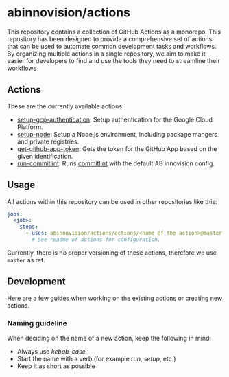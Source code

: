 # abinnovision/actions

This repository contains a collection of GitHub Actions as a monorepo. This repository has been designed to provide a
comprehensive set of actions that can be used to automate common development tasks and workflows. By organizing multiple
actions in a single repository, we aim to make it easier for developers to find and use the tools they need to
streamline their workflows

## Actions

These are the currently available actions:

- [setup-gcp-authentication](./packages/setup-gcp-authentication): Setup authentication for the Google Cloud Platform.
- [setup-node](./packages/setup-node): Setup a Node.js environment, including package mangers and private registries.
- [get-github-app-token](./packages/get-github-app-token): Gets the token for the GitHub App based on the given
  identification.
- [run-commitlint](./packages/run-commitlint): Runs [commitlint](https://commitlint.js.org/) with the default AB
  innovision config.

## Usage

All actions within this repository can be used in other repositories like this:

```yaml
jobs:
  <job>:
    steps:
      - uses: abinnovision/actions/actions/<name of the action>@master
        # See readme of actions for configuration.
```

Currently, there is no proper versioning of these actions, therefore we use `master` as ref.

## Development

Here are a few guides when working on the existing actions or creating new actions.

### Naming guideline

When deciding on the name of a new action, keep the following in mind:

- Always use _kebab-case_
- Start the name with a verb (for example _run_, _setup_, etc.)
- Keep it as short as possible
